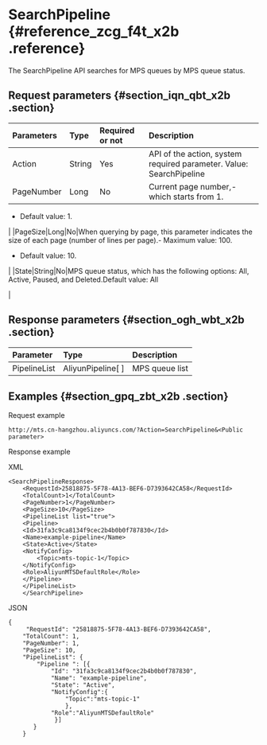# SearchPipeline {#reference_zcg_f4t_x2b .reference}

The SearchPipeline API searches for MPS queues by MPS queue status.

## Request parameters {#section_iqn_qbt_x2b .section}

|Parameters|Type|Required or not|Description|
|:---------|:---|:--------------|:----------|
|Action|String|Yes|API of the action, system required parameter. Value: SearchPipeline|
|PageNumber|Long|No|Current page number,-   which starts from 1.
-   Default value: 1.

|
|PageSize|Long|No|When querying by page, this parameter indicates the size of each page \(number of lines per page\).-   Maximum value: 100.
-   Default value: 10.

|
|State|String|No|MPS queue status, which has the following options: All, Active, Paused, and Deleted.Default value: All

|

## Response parameters {#section_ogh_wbt_x2b .section}

|Parameter|Type|Description|
|:--------|:---|:----------|
|PipelineList|AliyunPipeline\[ \]|MPS queue list|

## Examples {#section_gpq_zbt_x2b .section}

Request example

```
http://mts.cn-hangzhou.aliyuncs.com/?Action=SearchPipeline&<Public parameter>
```

Response example

XML

```
<SearchPipelineResponse>
    <RequestId>25818875-5F78-4A13-BEF6-D7393642CA58</RequestId>
    <TotalCount>1</TotalCount>
    <PageNumber>1</PageNumber>
    <PageSize>10</PageSize>
    <PipelineList list="true">
    <Pipeline>
    <Id>31fa3c9ca8134f9cec2b4b0b0f787830</Id>
    <Name>example-pipeline</Name>
    <State>Active</State>
    <NotifyConfig>
        <Topic>mts-topic-1</Topic>
    </NotifyConfig>
    <Role>AliyunMTSDefaultRole</Role>
    </Pipeline>
    </PipelineList>
    </SearchPipeline>
```

JSON

```
{
     "RequestId": "25818875-5F78-4A13-BEF6-D7393642CA58",
    "TotalCount": 1,
    "PageNumber": 1,
    "PageSize": 10,
    "PipelineList": {
        "Pipeline ": [{
            "Id": "31fa3c9ca8134f9cec2b4b0b0f787830",
            "Name": "example-pipeline",
            "State": "Active",
            "NotifyConfig":{
                "Topic":"mts-topic-1"
                },
            "Role":"AliyunMTSDefaultRole"
             }]
       }
    }
```

